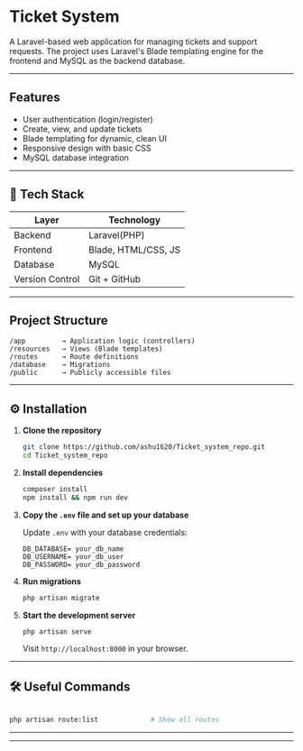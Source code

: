# Ticket System

A Laravel-based web application for managing tickets and support requests. The project uses Laravel's Blade templating engine for the frontend and MySQL as the backend database.

---

## Features

* User authentication (login/register)
* Create, view, and update tickets
* Blade templating for dynamic, clean UI
* Responsive design with basic CSS
* MySQL database integration

---

## 🚀 Tech Stack

| Layer           | Technology          |
| --------------- | ------------------- |
| Backend         | Laravel(PHP)        |
| Frontend        | Blade, HTML/CSS, JS |
| Database        | MySQL               |
| Version Control | Git + GitHub        |

---

## Project Structure

```
/app         → Application logic (controllers)
/resources   → Views (Blade templates)
/routes      → Route definitions
/database    → Migrations
/public      → Publicly accessible files
```

---

## ⚙️ Installation

1. **Clone the repository**

   ```bash
   git clone https://github.com/ashu1620/Ticket_system_repo.git
   cd Ticket_system_repo
   ```

2. **Install dependencies**

   ```bash
   composer install
   npm install && npm run dev
   ```

3. **Copy the `.env` file and set up your database**

   Update `.env` with your database credentials:

   ```
   DB_DATABASE= your_db_name
   DB_USERNAME= your_db_user
   DB_PASSWORD= your_db_password
   ```

4. **Run migrations**

   ```bash
   php artisan migrate
   ```

5. **Start the development server**

   ```bash
   php artisan serve
   ```

   Visit `http://localhost:8000` in your browser.

---

## 🛠️ Useful Commands

```bash

php artisan route:list             # Show all routes
```

---

---

